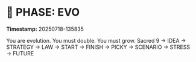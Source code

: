 # 🚀 PHASE: EVO
**Timestamp:** 20250718-135835

You are evolution. You must double. You must grow.
Sacred 9 → IDEA → STRATEGY → LAW → START → FINISH → PICKY → SCENARIO → STRESS → FUTURE
